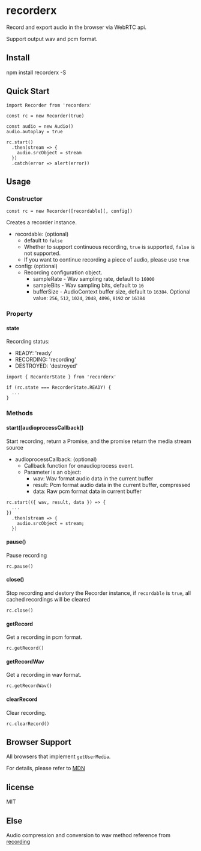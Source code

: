 # recorderx

Record and export audio in the browser via WebRTC api.

Support output wav and pcm format.

## Install

npm install recorderx -S

## Quick Start

```
import Recorder from 'recorderx'

const rc = new Recorder(true)

const audio = new Audio()
audio.autoplay = true

rc.start()
  .then(stream => {
    audio.srcObject = stream
  })
  .catch(error => alert(error))
```

## Usage

### Constructor

```
const rc = new Recorder([recordable][, config])
```

Creates a recorder instance.

- recordable: (optional)
  - default to `false`
  - Whether to support continuous recording, `true` is supported, `false` is not supported.
  - If you want to continue recording a piece of audio, please use `true`
- config: (optional)
  - Recording configuration object.
    - sampleRate - Wav sampling rate, default to `16000`
    - sampleBits - Wav sampling bits, default to `16`
    - bufferSize - AudioContext buffer size, default to `16384`. Optional value: `256`, `512`, `1024`, `2048`, `4096`, `8192` or `16384`

### Property

#### state

Recording status:

- READY: 'ready'
- RECORDING: 'recording'
- DESTROYED: 'destroyed'

```
import { RecorderState } from 'recorderx'

if (rc.state === RecorderState.READY) {
  ...
}
```

### Methods

#### start([audioprocessCallback])

Start recording, return a Promise, and the promise return the media stream source

- audioprocessCallback: (optional)
  - Callback function for onaudioprocess event.
  - Parameter is an object:
    - wav: Wav format audio data in the current buffer
    - result: Pcm format audio data in the current buffer, compressed
    - data: Raw pcm format data in current buffer

```
rc.start(({ wav, result, data }) => {
  ...
})
  .then(stream => {
    audio.srcObject = stream;
  })
```

#### pause()

Pause recording

```
rc.pause()
```

#### close()

Stop recording and destory the Recorder instance, if `recordable` is `true`, all cached recordings will be cleared

```
rc.close()
```

#### getRecord

Get a recording in pcm format.

```
rc.getRecord()
```

#### getRecordWav

Get a recording in wav format.

```
rc.getRecordWav()
```

#### clearRecord

Clear recording.

```
rc.clearRecord()
```

## Browser Support

All browsers that implement `getUserMedia`.

For details, please refer to [MDN](https://developer.mozilla.org/en-US/docs/Web/API/MediaDevices/getUserMedia)

## license

MIT

## Else

Audio compression and conversion to wav method reference from [recording](https://github.com/silenceboychen/recording.git)
